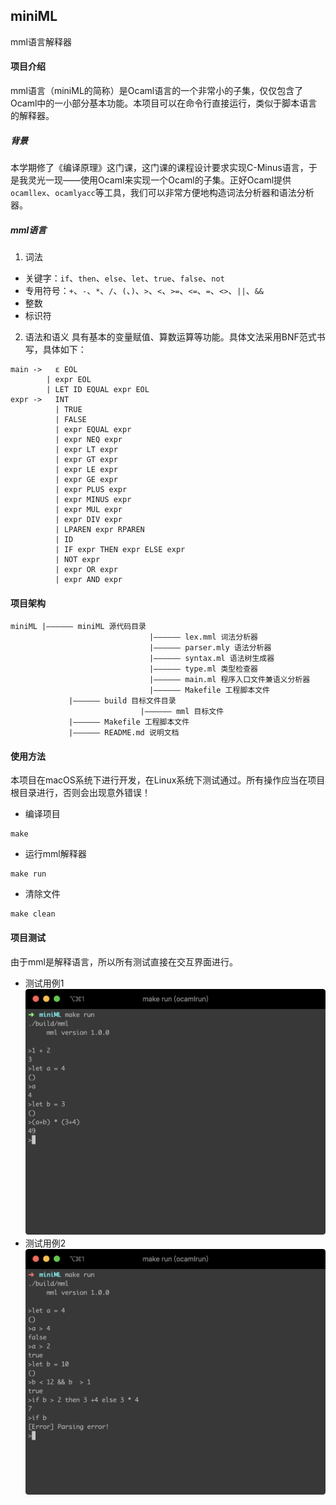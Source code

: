 miniML
------------
mml语言解释器

#### 项目介绍
mml语言（miniML的简称）是Ocaml语言的一个非常小的子集，仅仅包含了Ocaml中的一小部分基本功能。本项目可以在命令行直接运行，类似于脚本语言的解释器。

##### 背景
本学期修了《编译原理》这门课，这门课的课程设计要求实现C-Minus语言，于是我灵光一现——使用Ocaml来实现一个Ocaml的子集。正好Ocaml提供`ocamllex`、`ocamlyacc`等工具，我们可以非常方便地构造词法分析器和语法分析器。

##### mml语言
1. 词法
- 关键字：`if`、`then`、`else`、`let`、`true`、`false`、`not`
- 专用符号：`+`、`-`、`*`、`/`、`(`、`)`、`>`、`<`、`>=`、`<=`、`=`、`<>`、`||`、`&&`
- 整数
- 标识符
2. 语法和语义
具有基本的变量赋值、算数运算等功能。具体文法采用BNF范式书写，具体如下：
```
main ->   ε EOL
        | expr EOL 
        | LET ID EQUAL expr EOL
expr ->   INT
	      | TRUE
	      | FALSE
	      | expr EQUAL expr
	      | expr NEQ expr
	      | expr LT expr
	      | expr GT expr
	      | expr LE expr
	      | expr GE expr
	      | expr PLUS expr
	      | expr MINUS expr
	      | expr MUL expr
	      | expr DIV expr
	      | LPAREN expr RPAREN
	      | ID
	      | IF expr THEN expr ELSE expr
	      | NOT expr
	      | expr OR expr
	      | expr AND expr 
```

#### 项目架构
```
miniML |—————— miniML 源代码目录
							   |—————— lex.mml 词法分析器
							   |—————— parser.mly 语法分析器
							   |—————— syntax.ml 语法树生成器
							   |—————— type.ml 类型检查器
							   |—————— main.ml 程序入口文件兼语义分析器
							   |—————— Makefile 工程脚本文件
			 |—————— build 目标文件目录
			   				 |—————— mml 目标文件
			 |—————— Makefile 工程脚本文件
			 |—————— README.md 说明文档
```

#### 使用方法
本项目在macOS系统下进行开发，在Linux系统下测试通过。所有操作应当在项目根目录进行，否则会出现意外错误！
- 编译项目
```
make
```
- 运行mml解释器
```
make run
```
- 清除文件
```
make clean
```

#### 项目测试
由于mml是解释语言，所以所有测试直接在交互界面进行。
- 测试用例1
![1](./img/test-sample-1.png)
- 测试用例2
![2](./img/test-sample-2.png)